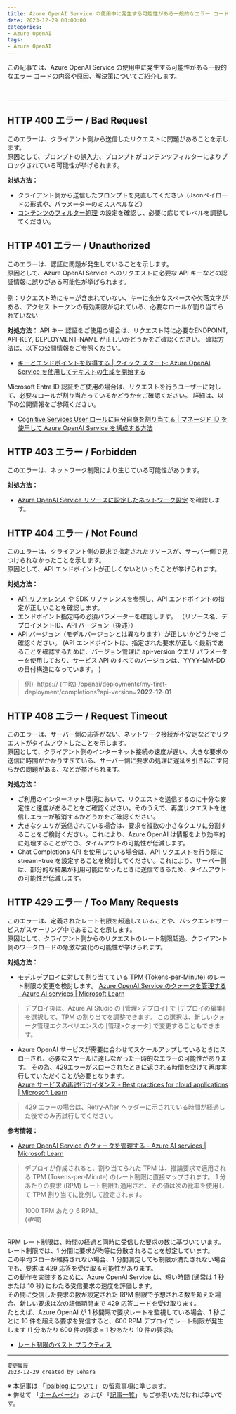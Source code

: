 ```yaml
---
title: Azure OpenAI Service の使用中に発生する可能性がある一般的なエラー コードについて
date: 2023-12-29 00:00:00
categories:
- Azure OpenAI
tags:
- Azure OpenAI
---
```

この記事では、Azure OpenAI Service の使用中に発生する可能性がある一般的なエラー コードの内容や原因、解決策についてご紹介します。 

<!-- more -->
<br>

***

## HTTP 400 エラー / Bad Request

このエラーは、クライアント側から送信したリクエストに問題があることを示します。<br/>
原因として、プロンプトの誤入力、プロンプトがコンテンツフィルターによりブロックされている可能性が挙げられます。

**対処方法：** 
- クライアント側から送信したプロンプトを見直してください（Jsonペイロードの形式や、パラメーターのミススペルなど）
- [コンテンツのフィルター処理](https://learn.microsoft.com/ja-jp/azure/ai-services/openai/concepts/content-filter?tabs=warning%2Cpython) の設定を確認し、必要に応じてレベルを調整してください。


## HTTP 401 エラー / Unauthorized

このエラーは、認証に問題が発生していることを示します。 <br/>
原因として、Azure OpenAI Service へのリクエストに必要な API キーなどの認証情報に誤りがある可能性が挙げられます。  <br/>
 <br/>
 例：リクエスト時にキーが含まれていない、キーに余分なスペースや欠落文字がある、アクセス トークンの有効期限が切れている、必要なロールが割り当てられていない 
 
**対処方法：** 
API キー 認証をご使用の場合は、リクエスト時に必要なENDPOINT, API-KEY, DEPLOYMENT-NAME が正しいかどうかをご確認ください。 
確認方法は、以下の公開情報をご参照ください。 
 
- [キーとエンドポイントを取得する | クイック スタート: Azure OpenAI Service を使用してテキストの生成を開始する](https://learn.microsoft.com/ja-jp/azure/ai-services/openai/quickstart?tabs=command-line%2Cpython&pivots=rest-api#retrieve-key-and-endpoint ) 

Microsoft Entra ID 認証をご使用の場合は、リクエストを行うユーザーに対して、必要なロールが割り当たっているかどうかをご確認ください。 
詳細は、以下の公開情報をご参照ください。 
 
- [Cognitive Services User ロールに自分自身を割り当てる | マネージド ID を使用して Azure OpenAI Service を構成する方法](https://learn.microsoft.com/ja-jp/azure/ai-services/openai/how-to/managed-identity) 

## HTTP 403 エラー / Forbidden

このエラーは、ネットワーク制限により生じている可能性があります。

**対処方法：**

- [Azure OpenAI Service リソースに設定したネットワーク設定](https://learn.microsoft.com/ja-jp/azure/ai-services/cognitive-services-virtual-networks?context=%2Fazure%2Fai-services%2Fopenai%2Fcontext%2Fcontext&tabs=portal#manage-default-network-access-rules) を確認します。

## HTTP 404 エラー / Not Found 

このエラーは、クライアント側の要求で指定されたリソースが、サーバー側で見つけられなかったことを示します。 <br />
原因として、API エンドポイントが正しくないといったことが挙げられます。 
 
**対処方法：**


- [API リファレンス](https://learn.microsoft.com/ja-jp/azure/ai-services/openai/reference) や SDK リファレンスを参照し、API エンドポイントの指定が正しいことを確認します。
- エンドポイント指定時の必須パラメーターを確認します。
（リソース名、デプロイメントID、API バージョン（後述））
- API バージョン（モデルバージョンとは異なります）が正しいかどうかをご確認ください。 (API エンドポイントは、指定された要求が正しく最新であることを確認するために、バージョン管理に api-version クエリ パラメーターを使用しており、サービス API のすべてのバージョンは、YYYY-MM-DD の日付構造になっています。 )
> 例）https:// (中略) /openai/deployments/my-first-deployment/completions?api-version=**2022-12-01** 

## HTTP 408 エラー / Request Timeout 

このエラーは、サーバー側の応答がない、ネットワーク接続が不安定などでリクエストがタイムアウトしたことを示します。<br /> 
原因として、クライアント側のインターネット接続の速度が遅い、大きな要求の送信に時間がかかりすぎている、サーバー側に要求の処理に遅延を引き起こす何らかの問題がある、などが挙げられます。 
 
**対処方法：** 
- ご利用のインターネット環境において、リクエストを送信するのに十分な安定性と速度があることをご確認ください。そのうえで、再度リクエストを送信しエラーが解消するかどうかをご確認ください。 
- 大きなクエリが送信されている場合は、要求を複数の小さなクエリに分割することをご検討ください。これにより、Azure OpenAI は情報をより効率的に処理することができ、タイムアウトの可能性が低減します。
- Chat Completions API を使用している場合は、API リクエストを行う際に stream=true を設定することを検討してください。これにより、サーバー側は、部分的な結果が利用可能になったときに送信できるため、タイムアウトの可能性が低減します。 

## HTTP 429 エラー / Too Many Requests

このエラーは、定義されたレート制限を超過していることや、バックエンドサービスがスケーリング中であることを示します。<br/>
原因として、クライアント側からのリクエストのレート制限超過、クライアント側のワークロードの急激な変化の可能性が挙げられます。

**対処方法：** 
- モデルデプロイに対して割り当てている TPM (Tokens-per-Minute) のレート制限の変更を検討します。
[Azure OpenAI Service のクォータを管理する - Azure AI services | Microsoft Learn](
https://learn.microsoft.com/ja-jp/azure/ai-services/openai/how-to/quota?tabs=rest#assign-quota )
> デプロイ後は、Azure AI Studio の [管理>デプロイ] で [デプロイの編集] を選択して、TPM の割り当てを調整できます。 この選択は、新しいクォータ管理エクスペリエンスの [管理>クォータ] で変更することもできます。 
- Azure OpenAI サービスが需要に合わせてスケールアップしているときにスローされ、必要なスケールに達しなかった一時的なエラーの可能性があります。
その為、429エラーがスローされたときに返される時間を空けて再度実行していただくことが必要となります。<br />
[Azure サービスの再試行ガイダンス - Best practices for cloud applications | Microsoft Learn](https://learn.microsoft.com/ja-jp/azure/architecture/best-practices/retry-service-specific )
> 429 エラーの場合は、Retry-After ヘッダーに示されている時間が経過した後でのみ再試行してください。

**参考情報：** 

- [Azure OpenAI Service のクォータを管理する - Azure AI services | Microsoft Learn](
https://learn.microsoft.com/ja-jp/azure/ai-services/openai/how-to/quota?tabs=rest#introduction-to-quota )
> デプロイが作成されると、割り当てられた TPM は、推論要求で適用される TPM (Tokens-per-Minute) のレート制限に直接マップされます。 1 分あたりの要求 (RPM) レート制限も適用され、その値は次の比率を使用して TPM 割り当てに比例して設定されます。<br><br> 1000 TPM あたり 6 RPM。<br>
(*中略*)<br>
<br>
RPM レート制限は、時間の経過と同時に受信した要求の数に基づいています。 <br>レート制限では、1 分間に要求が均等に分散されることを想定しています。 <br>この平均フローが維持されない場合、1 分間測定しても制限が満たされない場合でも、要求は 429 応答を受け取る可能性があります。<br>この動作を実装するために、Azure OpenAI Service は、短い時間 (通常は 1 秒または 10 秒) にわたる受信要求の速度を評価します。<br>その間に受信した要求の数が設定された RPM 制限で予想される数を超えた場合、新しい要求は次の評価期間まで 429 応答コードを受け取ります。<br>たとえば、Azure OpenAI が 1 秒間隔で要求レートを監視している場合、1 秒ごとに 10 件を超える要求を受信すると、600 RPM デプロイでレート制限が発生します (1 分あたり 600 件の要求 = 1 秒あたり 10 件の要求)。

- [レート制限のベスト プラクティス](https://learn.microsoft.com/ja-jp/azure/ai-services/openai/how-to/quota?tabs=rest#rate-limit-best-practices) 

***
`変更履歴`  
`2023-12-29 created by Uehara`   

※ 本記事は 「[jpaiblog について](https://jpaiblog.github.io/blog/2020/01/01/about-jpaiblog/)」 の留意事項に準じます。  
※ 併せて 「[ホームページ](https://jpaiblog.github.io/blog/)」 および 「[記事一覧](https://jpaiblog.github.io/blog/archives/)」 もご参照いただければ幸いです。  
